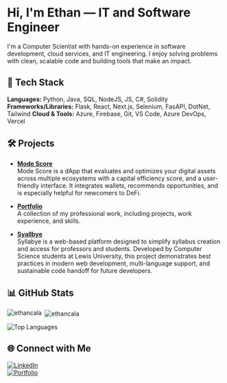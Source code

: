 # Hi, I'm Ethan — IT and Software Engineer

I'm a Computer Scientist with hands-on experience in software development, cloud services, and IT engineering. I enjoy solving problems with clean, scalable code and building tools that make an impact.

## 🔧 Tech Stack

**Languages:** Python, Java, SQL, NodeJS, JS, C#, Solidity 
**Frameworks/Libraries:** Flask, React, Next.js, Selenium, FasAPI, DotNet, Tailwind
**Cloud & Tools:** Azure, Firebase, Git, VS Code, Azure DevOps, Vercel

## 🛠️ Projects

- **[Mode Score](https://mode-score-app.vercel.app/)**  
  Mode Score is a dApp that evaluates and optimizes your digital assets across multiple ecosystems with a capital efficiency score, and a user-friendly interface. It integrates wallets, recommends opportunities, and is especially helpful for newcomers to DeFi.

- **[Portfolio](https://www.ethancala.dev/)**  
  A collection of my professional work, including projects, work experience, and skills.

- **[Syallbye](https://gentle-moss-0fd314310.4.azurestaticapps.net/)**  
  Syllabye is a web-based platform designed to simplify syllabus creation and access for professors and students. Developed by Computer Science students at Lewis   University, this project demonstrates best practices in modern web development, multi-language support, and sustainable code handoff for future developers.



## 📊 GitHub Stats

<p><img align="left" src="https://github-readme-stats.vercel.app/api/top-langs?username=ethancala&show_icons=true&locale=en&layout=compact" alt="ethancala" /></p>

<p>&nbsp;<img align="center" src="https://github-readme-stats.vercel.app/api?username=ethancala&show_icons=true&locale=en" alt="ethancala" /></p>

![Top Languages](https://github-readme-stats.vercel.app/api/top-langs/?username=ethancala&layout=compact&hide_border=true&theme=default)

## 🌐 Connect with Me

[![LinkedIn](https://img.shields.io/badge/LinkedIn-blue?logo=linkedin&style=for-the-badge)](https://www.linkedin.com/in/ethan-cala-6401642aa/)  
[![Portfolio](https://img.shields.io/badge/Website-ethancala.dev-informational?style=for-the-badge)](https://ethancala.dev)

